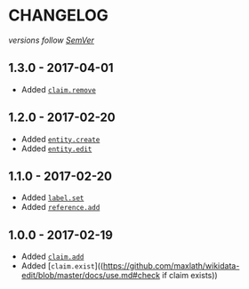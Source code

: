 # CHANGELOG
*versions follow [SemVer](http://semver.org)*

## 1.3.0 - 2017-04-01
* Added [`claim.remove`]((https://github.com/maxlath/wikidata-edit/blob/master/docs/use.md#remove-claim))

## 1.2.0 - 2017-02-20
* Added [`entity.create`]((https://github.com/maxlath/wikidata-edit/blob/master/docs/use.md#set-label))
* Added [`entity.edit`]((https://github.com/maxlath/wikidata-edit/blob/master/docs/use.md#set-label))

## 1.1.0 - 2017-02-20
* Added [`label.set`]((https://github.com/maxlath/wikidata-edit/blob/master/docs/use.md#set-label))
* Added [`reference.add`]((https://github.com/maxlath/wikidata-edit/blob/master/docs/use.md#add-reference))

## 1.0.0 - 2017-02-19
* Added [`claim.add`]((https://github.com/maxlath/wikidata-edit/blob/master/docs/use.md#add-claim))
* Added [`claim.exist`]((https://github.com/maxlath/wikidata-edit/blob/master/docs/use.md#check if claim exists))
